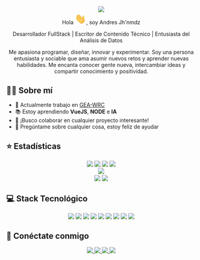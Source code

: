 <div align="center">
  <img src="https://github.com/thompsonemerson/thompsonemerson/raw/master/cover-thompson.png" height="180"/>
</div>

<div align="center">
  Hola <img src="https://raw.githubusercontent.com/ABSphreak/ABSphreak/master/gifs/Hi.gif" width="30px">, soy Andres Jh'nmdz
  
  Desarrollador FullStack | Escritor de Contenido Técnico | Entusiasta del Análisis de Datos
</div>

<p align="center">
  Me apasiona programar, diseñar, innovar y experimentar. Soy una persona entusiasta y sociable que ama asumir nuevos retos y aprender nuevas habilidades. Me encanta conocer gente nueva, intercambiar ideas y compartir conocimiento y positividad.
</p>

## 👨‍💻 Sobre mí
- 🔭 Actualmente trabajo en [GEA-WRC](https://gea-wrc.com/welcome)
- 📚 Estoy aprendiendo **VueJS**, **NODE** e **IA**
- 👯 ¡Busco colaborar en cualquier proyecto interesante!
- 💬 Pregúntame sobre cualquier cosa, estoy feliz de ayudar

## ⭐ Estadísticas
<div align="center">
  <img src='https://visitor-badge.laobi.icu/badge?page_id=sourabmaity'> 
  <img src="https://img.shields.io/github/followers/3CH0PR3?style=social"> 
  <img src="https://img.shields.io/github/stars/3CH0PR3?style=social"> 
  <img src="https://komarev.com/ghpvc/?username=3CH0PR3">
</div>

<div align="center">
  <img src="https://github-readme-streak-stats.herokuapp.com/?user=3CH0PR3&theme=algolia&background=0d1117&hide_border=true" />
</div>

<div align="center">
  <img height="150" src="https://github-readme-stats.vercel.app/api?username=3CH0PR3&theme=react&show_icons=true&include_all_commits=true" />
  <img height="150" src="https://github-readme-stats.vercel.app/api/top-langs/?username=3CH0PR3&theme=react&layout=compact" />
</div>

## 💻 Stack Tecnológico
<div align="center">
  <img src="https://img.shields.io/badge/php-%23777BB4.svg?style=for-the-badge&logo=php&logoColor=white">
  <img src="https://img.shields.io/badge/css3-%231572B6.svg?style=for-the-badge&logo=css3&logoColor=white">
  <img src="https://img.shields.io/badge/javascript-%23323330.svg?style=for-the-badge&logo=javascript&logoColor=%23F7DF1E">
  <img src="https://img.shields.io/badge/html5-%23E34F26.svg?style=for-the-badge&logo=html5&logoColor=white">
  <img src="https://img.shields.io/badge/laravel-%23FF2D20.svg?style=for-the-badge&logo=laravel&logoColor=white">
  <img src="https://img.shields.io/badge/vite-%23646CFF.svg?style=for-the-badge&logo=vite&logoColor=white">
  <img src="https://img.shields.io/badge/mysql-4479A1.svg?style=for-the-badge&logo=mysql&logoColor=white">
  <img src="https://img.shields.io/badge/AWS-%23FF9900.svg?style=for-the-badge&logo=amazon-aws&logoColor=white">
  <img src="https://img.shields.io/badge/GoogleCloud-%234285F4.svg?style=for-the-badge&logo=google-cloud&logoColor=white">
</div>

## 🤝 Conéctate conmigo
<div align="center">
  <a href="https://www.linkedin.com/in/andreshmndz/" target="_blank">
    <img src="https://img.shields.io/badge/LinkedIn-0077B5?style=for-the-badge&logo=linkedin&logoColor=white">
  </a>
  <a href="https://www.instagram.com/andresitojh/" target="_blank">
    <img src="https://img.shields.io/badge/Instagram-E4405F?style=for-the-badge&logo=instagram&logoColor=white">
  </a>
  <a href="https://x.com/Andr3sitojh" target="_blank">
    <img src="https://img.shields.io/badge/Twitter-1DA1F2?style=for-the-badge&logo=twitter&logoColor=white">
  </a>
  <a href="mailto:andreshmndz@gmail.com" target="_blank">
    <img src="https://img.shields.io/badge/Gmail-D14836?style=for-the-badge&logo=gmail&logoColor=white">
  </a>
</div>
